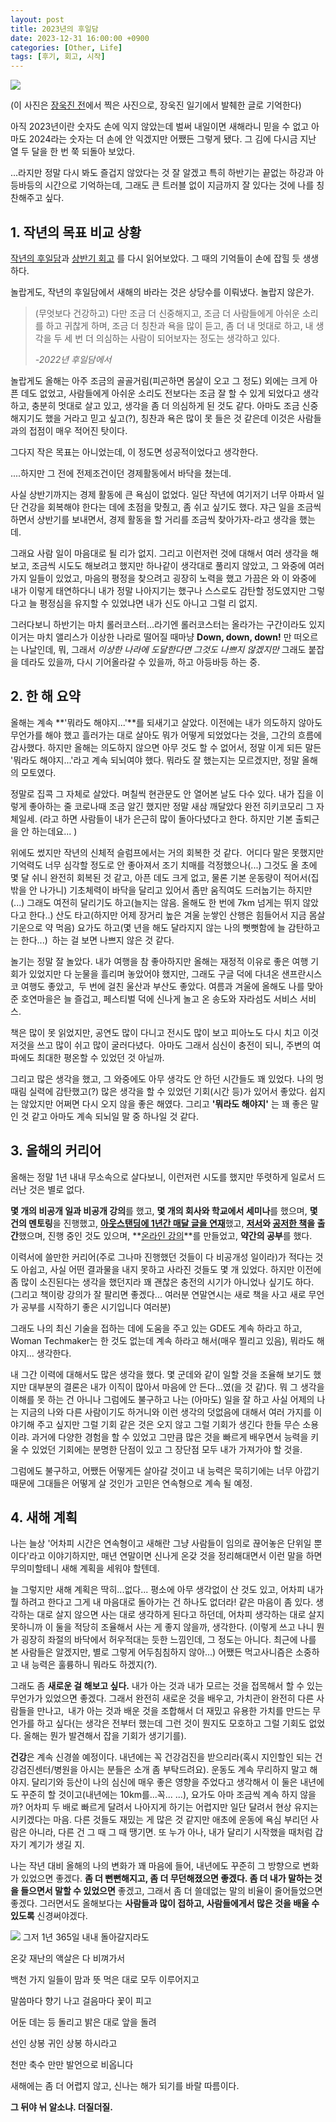 ```yaml
---
layout: post
title: 2023년의 후일담
date: 2023-12-31 16:00:00 +0900
categories: [Other, Life]
tags: [후기, 회고, 시작]
---
```


![](https://cojette.files.wordpress.com/2023/12/img_5993.jpg)

(이 사진은 [장욱진 전](https://www.mmca.go.kr/exhibitions/exhibitionsDetail.do?exhFlag=2&exhId=202302150001627)에서 찍은 사진으로, 장욱진 일기에서 발췌한 글로 기억한다)

아직 2023년이란 숫자도 손에 익지 않았는데 벌써 내일이면 새해라니 믿을 수 없고 아마도 2024라는 숫자는 더 손에 안 익겠지만 어쨌든 그렇게 됐다. 그 김에 다시금 지난 열 두 달을 한 번 쭉 되돌아 보았다.

...라지만 정말 다시 봐도 즐겁지 않았다는 것 잘 알겠고 특히 하반기는 끝없는 하강과 아등바등의 시간으로 기억하는데, 그래도 큰 트러블 없이 지금까지 잘 있다는 것에 나를 칭찬해주고 싶다.

## 1. 작년의 목표 비교 상황

[작년의 후일담](https://cojette.github.io/posts/recollection2022/)과 [상반기 회고](https://cojette.github.io/posts/recollection2023half/) 를 다시 읽어보았다. 그 때의 기억들이 손에 잡힐 듯 생생하다.

놀랍게도, 작년의 후일담에서 새해의 바라는 것은 상당수를 이뤄냈다. 놀랍지 않은가.

> (무엇보다 건강하고) 다만 조금 더 신중해지고, 조금 더 사람들에게 아쉬운 소리를 하고 귀찮게 하며, 조금 더 칭찬과 욕을 많이 듣고, 좀 더 내 멋대로 하고, 내 생각을 두 세 번 더 의심하는 사람이 되어보자는 정도는 생각하고 있다.
>
> *-2022년 후일담에서*

놀랍게도 올해는 아주 조금의 골골거림(피곤하면 몸살이 오고 그 정도) 외에는 크게 아픈 데도 없었고, 사람들에게 아쉬운 소리도 전보다는 조금 잘 할 수 있게 되었다고 생각하고, 충분히 멋대로 살고 있고, 생각을 좀 더 의심하게 된 것도 같다. 아마도 조금 신중해지기도 했을 거라고 믿고 싶고(?), 칭찬과 욕은 많이 못 들은 것 같은데 이것은 사람들과의 접점이 매우 적어진 탓이다.

그다지 작은 목표는 아니었는데, 이 정도면 성공적이었다고 생각한다.

....하지만 그 전에 전제조건이던 경제활동에서 바닥을 쳤는데.

사실 상반기까지는 경제 활동에 큰 욕심이 없었다. 일단 작년에 여기저기 너무 아파서 일단 건강을 회복해야 한다는 데에 초점을 맞췄고, 좀 쉬고 싶기도 했다. 쟈근 일을 조금씩 하면서 상반기를 보내면서, 경제 활동을 할 거리를 조금씩 찾아가자-라고 생각을 했는데.

그래요 사람 일이 마음대로 될 리가 없지. 그리고 이런저런 것에 대해서 여러 생각을 해보고, 조금씩 시도도 해보려고 했지만 하나같이 생각대로 풀리지 않았고, 그 와중에 여러가지 일들이 있었고, 마음의 평정을 찾으려고 굉장히 노력을 했고 가끔은 와 이 와중에 내가 이렇게 태연하다니 내가 정말 나아지기는 했구나 스스로도 감탄할 정도였지만 그렇다고 늘 평정심을 유지할 수 있었냐면 내가 신도 아니고 그럴 리 없지.

그러다보니 하반기는 마치 롤러코스터...라기엔 롤러코스터는 올라가는 구간이라도 있지 이거는 마치 앨리스가 이상한 나라로 떨어질 때마냥 **Down, down, down!** 만 떠오르는 나날인데, 뭐, 그래서 _이상한 나라에 도달한다면 그것도 나쁘지 않겠지만_ 그래도 붙잡을 데라도 있을까, 다시 기어올라갈 수 있을까, 하고 아등바등 하는 중.

## 2. 한 해 요약

올해는 계속 **'뭐라도 해야지...'**를 되새기고 살았다. 이전에는 내가 의도하지 않아도 무언가를 해야 했고 흘러가는 대로 살아도 뭐가 어떻게 되었었다는 것을, 그간의 흐름에 감사했다. 하지만 올해는 의도하지 않으면 아무 것도 할 수 없어서, 정말 이게 되든 말든 '뭐라도 해야지...'라고 계속 되뇌여야 했다. 뭐라도 잘 했는지는 모르겠지만, 정말 올해의 모토였다.

정말로 집콕 그 자체로 살았다. 며칠씩 현관문도 안 열어본 날도 다수 있다. 내가 집을 이렇게 좋아하는 줄 코로나때 조금 알긴 했지만 정말 새삼 깨달았다 완전 히키코모리 그 자체일세. (라고 하면 사람들이 내가 은근히 많이 돌아다녔다고 한다. 하지만 기본 출퇴근을 안 하는데요... )

위에도 썼지만 작년의 신체적 슬럼프에서는 거의 회복한 것 같다. 어디다 말은 못했지만 기억력도 너무 심각할 정도로 안 좋아져서 조기 치매를 걱정했으나(...) 그것도 올 초에 몇 달 쉬니 완전히 회복된 것 같고, 아픈 데도 크게 없고, 물론 기본 운동량이 적어서(집 밖을 안 나가니) 기초체력이 바닥을 달리고 있어서 좀만 움직여도 드러눕기는 하지만(...) 그래도 여전히 달리기도 하고(늘지는 않음. 올해도 한 번에 7km 넘게는 뛰지 않았다고 한다..) 산도 타고(하지만 어제 장거리 높은 겨울 눈쌓인 산행은 힘들어서 지금 몸살기운으로 약 먹음) 요가도 하고(몇 년을 해도 달라지지 않는 나의 뻣뻣함에 늘 감탄하고는 한다...) 하는 걸 보면 나쁘지 않은 것 같다.

놀기는 정말 잘 놀았다. 내가 여행을 참 좋아하지만 올해는 재정적 이유로 좋은 여행 기회가 있었지만 다 눈물을 흘리며 놓았어야 했지만, 그래도 구글 덕에 다녀온 샌프란시스코 여행도 좋았고, 두 번에 걸친 울산과 부산도 좋았다. 여름과 겨울에 올해도 나를 맞아준 호연마을은 늘 즐겁고, 페스티벌 덕에 신나게 놀고 온 송도와 자라섬도 서비스 서비스.

책은 많이 못 읽었지만, 공연도 많이 다니고 전시도 많이 보고 피아노도 다시 치고 이것저것을 쓰고 많이 쉬고 많이 굴러다녔다. 아마도 그래서 심신이 충전이 되니, 주변의 여파에도 최대한 평온할 수 있었던 것 아닐까.

그리고 많은 생각을 했고, 그 와중에도 아무 생각도 안 하던 시간들도 꽤 있었다. 나의 멍때림 실력에 감탄했고(?) 많은 생각을 할 수 있었던 기회(시간 등)가 있어서 좋았다. 쉽지는 않았지만 어쩌면 다시 오지 않을 좋은 해였다. 그리고 **'뭐라도 해야지'** 는 꽤 좋은 말인 것 같고 아마도 계속 되뇌일 말 중 하나일 것 같다.

## 3. 올해의 커리어

올해는 정말 1년 내내 무소속으로 살다보니, 이런저런 시도를 했지만 뚜렷하게 일로서 드러난 것은 별로 없다. 

**몇 개의 비공개 일과 비공개 강의**를 했고, **몇 개의 회사와 학교에서 세미나**를 했으며, **몇 건의 멘토링**을 진행했고, [**아웃스탠딩에 1년간 매달 글을 연재**](https://cojette.github.io/tags/%EC%95%84%EC%9B%83%EC%8A%A4%ED%83%A0%EB%94%A9/)했고, **[저서](https://cojette.github.io/posts/whoweavesdata_epilogue/)와 [공저한 책](https://cojette.github.io/posts/datascientistprinciple/)을 출간**했으며, 진행 중인 것도 있으며, **[온라인 강의](https://cojette.github.io/posts/dawithchatgpt/)**를 만들었고, **약간의 공부**를 했다. 

이력서에 쓸만한 커리어(주로 그나마 진행했던 것들이 다 비공개성 일이라)가 적다는 것도 아쉽고, 사실 어떤 결과물을 내지 못하고 사라진 것들도 몇 개 있었다. 하지만 이전에 좀 많이 소진된다는 생각을 했던지라 꽤 괜찮은 충전의 시기가 아니었나 싶기도 하다. (그리고 책이랑 강의가 잘 팔리면 좋겠다... 여러분 연말연시는 새로 책을 사고 새로 무언가 공부를 시작하기 좋은 시기입니다 여러분)

그래도 나의 최신 기술을 접하는 데에 도움을 주고 있는 GDE도 계속 하라고 하고, Woman Techmaker는 한 것도 없는데 계속 하라고 해서(매우 찔리고 있음), 뭐라도 해야지... 생각한다.

내 그간 이력에 대해서도 많은 생각을 했다. 몇 군데와 같이 일할 것을 조율해 보기도 했지만 대부분의 결론은 내가 이직이 많아서 마음에 안 든다...였(을 것 같)다. 뭐 그 생각을 이해를 못 하는 건 아니나 그럼에도 불구하고 나는 (아마도) 일을 잘 하고 사실 어제의 나는 지금의 나와 다른 사람이기도 하거니와 이런 생각의 덧없음에 대해서 여러 가지를 이야기해 주고 싶지만 그럴 기회 같은 것은 오지 않고 그럴 기회가 생긴다 한들 무슨 소용이랴. 과거에 다양한 경험을 할 수 있었고 그만큼 많은 것을 빠르게 배우면서 능력을 키울 수 있었던 기회에는 분명한 단점이 있고 그 장단점 모두 내가 가져가야 할 것을.

그럼에도 불구하고, 어쨌든 어떻게든 살아갈 것이고 내 능력은 묵히기에는 너무 아깝기 때문에 그대들은 어떻게 살 것인가 고민은 연속형으로 계속 될 예정.

## 4. 새해 계획

나는 늘상 '어차피 시간은 연속형이고 새해란 그냥 사람들이 임의로 끊어놓은 단위일 뿐이다'라고 이야기하지만, 매년 연말이면 신나게 온갖 것을 정리해대면서 이런 말을 하면 무의미할테니 새해 계획을 세워야 할텐데.

늘 그렇지만 새해 계획은 딱히...없다... 평소에 아무 생각없이 산 것도 있고, 어차피 내가 뭘 하려고 한다고 그게 내 마음대로 돌아가는 건 하나도 없더라! 같은 마음이 좀 있다. 생각하는 대로 살지 않으면 사는 대로 생각하게 된다고 하던데, 어차피 생각하는 대로 살지 못하니까 이 둘을 적당히 조율해서 사는 게 좋지 않을까, 생각한다. (이렇게 쓰고 나니 뭔가 굉장히 좌절의 바닥에서 허우적대는 듯한 느낌인데, 그 정도는 아니다. 최근에 나를 본 사람들은 알겠지만, 별로 그렇게 어두침침하지 않아...) 어쨌든 먹고사니즘은 소중하고 내 능력은 훌륭하니 뭐라도 하겠지(?).

그래도 좀 **새로운 걸 해보고 싶다.** 내가 아는 것과 내가 모르는 것을 접목해서 할 수 있는 무언가가 있었으면 좋겠다. 그래서 완전히 새로운 것을 배우고, 가치관이 완전히 다른 사람들을 만나고, 내가 아는 것과 배운 것을 조합해서 더 재밌고 유용한 가치를 만드는 무언가를 하고 싶다(는 생각은 전부터 했는데 그런 것이 뭔지도 모호하고 그럴 기회도 없었다. 올해는 뭔가 발견해서 잡을 기회가 생기기를).

**건강**은 계속 신경쓸 예정이다. 내년에는 꼭 건강검진을 받으리라(혹시 지인할인 되는 건강검진센터/병원을 아시는 분들은 소개 좀 부탁드려요). 운동도 계속 무리하지 말고 해야지. 달리기와 등산이 나의 심신에 매우 좋은 영향을 주었다고 생각해서 이 둘은 내년에도 꾸준히 할 것이고(내년에는 10km를...꼭... ...), 요가도 아마 조금씩 계속 하지 않을까? 어차피 두 배로 빠르게 달려서 나아지게 하기는 어렵지만 일단 달려서 현상 유지는 시키겠다는 마음. 다른 것들도 재밌는 게 많은 것 같지만 애초에 운동에 욕심 부리던 사람은 아니라, 다른 건 그 때 그 때 땡기면. 또 누가 아나, 내가 달리기 시작했을 때처럼 갑자기 계기가 생길 지.

나는 작년 대비 올해의 나의 변화가 꽤 마음에 들어, 내년에도 꾸준히 그 방향으로 변화가 있었으면 좋겠다. **좀 더 뻔뻔해지고, 좀 더 무던해졌으면 좋겠다. 좀 더 내가 말하는 것을 들으면서 말할 수 있었으면** 좋겠고, 그래서 좀 더 쓸데없는 말의 비율이 줄어들었으면 좋겠다. 그러면서도 올해보다는 **사람들과 많이 접하고, 사람들에게서 많은 것을 배울 수 있도록** 신경써야겠다.


![](https://cojette.files.wordpress.com/2023/12/image-2.png)
그저 1년 365일 내내 돌아갈지라도 <p/>
온갖 재난의 액살은 다 비껴가서 <p/>
백천 가지 일들이 맘과 뜻 먹은 대로 모두 이루어지고 <p/>
말씀마다 향기 나고 걸음마다 꽃이 피고 <p/>
어둔 데는 등 돌리고 밝은 대로 앞을 돌려<p/> 
선인 상봉 귀인 상봉 하시라고<p/>
천만 축수 만만 발언으로 비옵니다


새해에는 좀 더 어렵지 않고, 신나는 해가 되기를 바랄 따름이다.


**그 뒤야 뉘 알소냐. 더질더질.**
